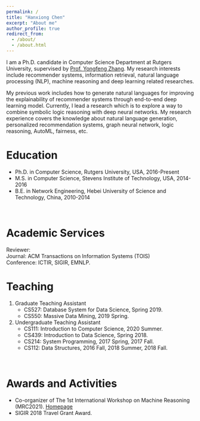 ```yaml
---
permalink: /
title: "Hanxiong Chen"
excerpt: "About me"
author_profile: true
redirect_from: 
  - /about/
  - /about.html
---
```


I am a Ph.D. candidate in Computer Science Department at Rutgers University, supervised by [Prof. Yongfeng Zhang](http://yongfeng.me). My research interests include recommender systems, information retrieval, natural language processing (NLP), machine reasoning and deep learning related researches.

My previous work includes how to generate natural languages for improving the explainability of recommender systems through end-to-end deep learning model. Currently, I lead a research which is to explore a way to combine symbolic logic reasoning with deep neural networks. My research experience covers the knowledge about natural language generation, personalized recommendation systems, graph neural network, logic reasoning, AutoML, fairness, etc.
<br/>

Education
======
- Ph.D. in Computer Science, Rutgers University, USA, 2016-Present
- M.S. in Computer Science, Stevens Institute of Technology, USA, 2014-2016
- B.E. in Network Engineering, Hebei University of Science and Technology, China, 2010-2014             
<br/>  

Academic Services
======
Reviewer:       
Journal: ACM Transactions on Information Systems (TOIS)      
Conference: ICTIR, SIGIR, EMNLP.
<br/>


Teaching
======
1. Graduate Teaching Assistant
    - CS527: Database System for Data Science, Spring 2019.
    - CS550: Massive Data Mining, 2019 Spring.
2. Undergraduate Teaching Assistant
    - CS111: Introduction to Computer Science, 2020 Summer.
    - CS439: Introduction to Data Science, Spring 2018.
    - CS214: System Programming, 2017 Spring, 2017 Fall.
    - CS112: Data Structures, 2016 Fall, 2018 Summer, 2018 Fall.
<br/>

Awards and Activities
======
- Co-organizer of The 1st International Workshop on Machine Reasoning (MRC2021). [Homepage](https://mrc2021.github.io/)
- SIGIR 2018 Travel Grant Award.
